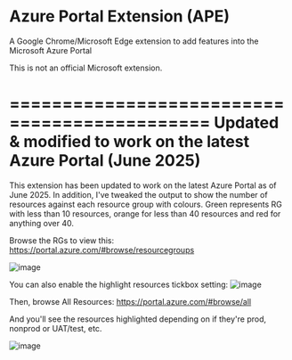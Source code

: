 # Azure Portal Extension (APE)

A Google Chrome/Microsoft Edge extension to add features into the Microsoft Azure Portal


This is not an official Microsoft extension.


=============================================
Updated & modified to work on the latest Azure Portal (June 2025)
=============================================

This extension has been updated to work on the latest Azure Portal as of June 2025. In addition, I've tweaked the output to show the number of resources against each resource group with colours. Green represents RG with less than 10 resources, orange for less than 40 resources and red for anything over 40.

Browse the RGs to view this:
https://portal.azure.com/#browse/resourcegroups

![image](https://github.com/user-attachments/assets/b3adeef0-da7d-4271-9185-76c2397e8ab6)

You can also enable the highlight resources tickbox setting:
![image](https://github.com/user-attachments/assets/7028193a-a451-473a-986d-149d92eb63d9)

Then, browse All Resources:
https://portal.azure.com/#browse/all

And you'll see the resources highlighted depending on if they're prod, nonprod or UAT/test, etc.

![image](https://github.com/user-attachments/assets/e156efc6-1387-4a9f-a573-bd3f94868d5d)
